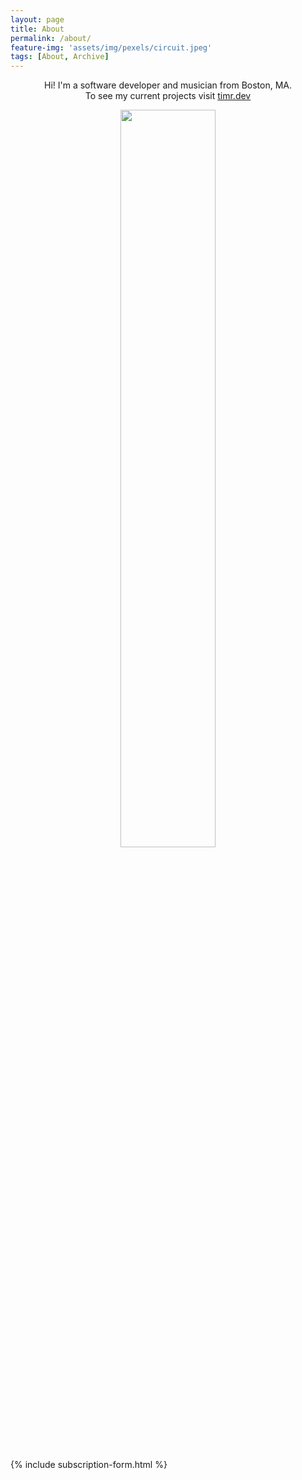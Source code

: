 ```yaml
---
layout: page
title: About
permalink: /about/
feature-img: 'assets/img/pexels/circuit.jpeg'
tags: [About, Archive]
---
```


<p style="text-align: center">
Hi! I'm a software developer and musician from Boston, MA. <br>
To see my current projects visit <a href="https://timr.dev/" target="_blank">timr.dev</a>
</p>

<div style="text-align: center">
  <img width="55%" src="https://i.imgur.com/Ltp5Qle.jpg">
</div>

{% include subscription-form.html %}
